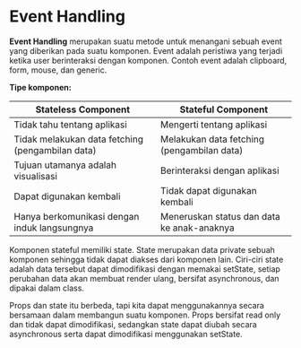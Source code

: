 # Event Handling

**Event Handling** merupakan suatu metode untuk menangani sebuah event yang diberikan pada suatu komponen. Event adalah peristiwa yang terjadi ketika user berinteraksi dengan komponen. Contoh event adalah clipboard, form, mouse, dan generic.

**Tipe komponen:**

| Stateless Component                              | Stateful Component                         |
| ------------------------------------------------ | ------------------------------------------ |
| Tidak tahu tentang aplikasi                      | Mengerti tentang aplikasi                  |
| Tidak melakukan data fetching (pengambilan data) | Melakukan data fetching (pengambilan data) |
| Tujuan utamanya adalah visualisasi               | Berinteraksi dengan aplikasi               |
| Dapat digunakan kembali                          | Tidak dapat digunakan kembali              |
| Hanya berkomunikasi dengan induk langsungnya     | Meneruskan status dan data ke anak-anaknya |

Komponen stateful memiliki state. State merupakan data private sebuah komponen sehingga tidak dapat diakses dari komponen lain. Ciri-ciri state adalah data tersebut dapat dimodifikasi dengan memakai setState, setiap perubahan data akan membuat render ulang, bersifat asynchronous, dan dipakai dalam class.

Props dan state itu berbeda, tapi kita dapat menggunakannya secara bersamaan dalam membangun suatu komponen. Props bersifat read only dan tidak dapat dimodifikasi, sedangkan state dapat diubah secara asynchronous serta dapat dimodifikasi menggunakan setState.
